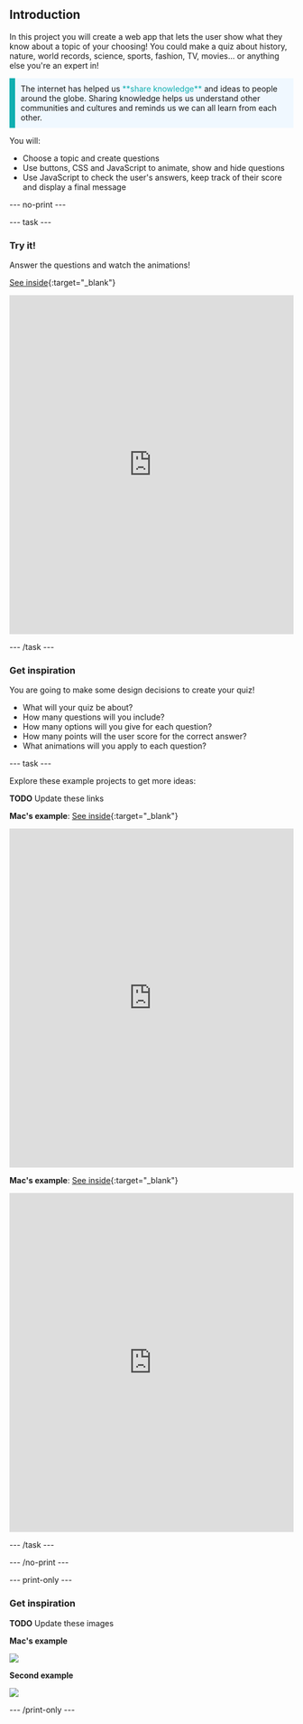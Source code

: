 ## Introduction

In this project you will create a web app that lets the user show what they know about a topic of your choosing! You could make a quiz about history, nature, world records, science, sports, fashion, TV, movies... or anything else you're an expert in! 

<p style="border-left: solid; border-width:10px; border-color: #0faeb0; background-color: aliceblue; padding: 10px;">
The internet has helped us <span style="color: #0faeb0">**share knowledge**</span> and ideas to people around the globe. Sharing knowledge helps us understand other communities and cultures and reminds us we can all learn from each other.
</p>

You will:
+ Choose a topic and create questions
+ Use buttons, CSS and JavaScript to animate, show and hide questions
+ Use JavaScript to check the user's answers, keep track of their score and display a final message

--- no-print ---

--- task ---

### Try it!

Answer the questions and watch the animations!

[See inside](https://editor.raspberrypi.org/en/projects/quiz-time-animals){:target="_blank"}

<iframe src="https://editor.raspberrypi.org/en/embed/viewer/quiz-time-animals" width="100%" height="600" frameborder="0" marginwidth="0" marginheight="0" allowfullscreen> 
</iframe>

--- /task ---


### Get inspiration 

You are going to make some design decisions to create your quiz!

+ What will your quiz be about?
+ How many questions will you include?
+ How many options will you give for each question?
+ How many points will the user score for the correct answer?
+ What animations will you apply to each question?
  
--- task ---

Explore these example projects to get more ideas:

**TODO** Update these links

**Mac's example**: [See inside](https://editor.raspberrypi.org/en/projects/quiz-time-mac){:target="_blank"}

<iframe src="https://editor.raspberrypi.org/en/embed/viewer/quiz-time-mac" width="100%" height="600" frameborder="0" marginwidth="0" marginheight="0" allowfullscreen> 
</iframe>

**Mac's example**: [See inside](https://editor.raspberrypi.org/en/projects/quiz-time-mac){:target="_blank"}

<iframe src="https://editor.raspberrypi.org/en/embed/viewer/quiz-time-mac" width="100%" height="600" frameborder="0" marginwidth="0" marginheight="0" allowfullscreen> 
</iframe>

--- /task ---

--- /no-print ---

--- print-only ---

### Get inspiration 

**TODO** Update these images

**Mac's example**

![](images/mac.png)

**Second example**

![](images/second.png)

--- /print-only ---

